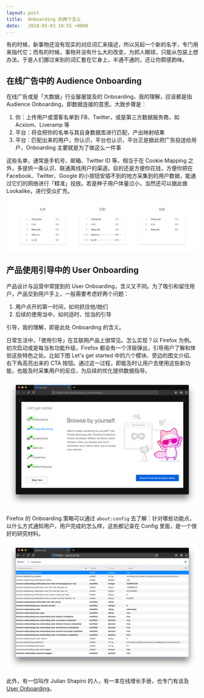 ```yaml
---
layout: post
title:  Onboarding 的两个含义
date:   2018-05-03 18:55 +0800
---
```


有的时候，新事物还没有现实的对应词汇来描述，所以另起一个新的名字，专门用来指代它；而有的时候，事物并没有什么大的改变，为抓人眼球，只能从包装上想办法，于是人们挪过来别的词汇套在它身上，半通不通的，还让你颇感韵味。

## 在线广告中的 Audience Onboarding

在线广告或是「大数据」行业屡屡提及的 Onboarding，我的理解，应该都是指 Audience Onboarding，即数据连接的意思。大致步骤是：

1. 你：上传用户或潜客名单到 FB、Twitter，或是第三方数据服务商，如 Acxiom、Liveramp 等
2. 平台：将会把你的名单与其自身数据库进行匹配，产出映射结果
3. 平台：匹配出来的用户，你认识，平台也认识，平台正是据此把广告投送给用户，Onboarding 主要就是为了做这么一件事

这些名单，通常是手机号、邮箱、Twitter ID 等，相当于在 Cookie Mapping 之外，多提供一条认识、联通离线用户的渠道。目的还是方便你花钱，方便你把在 Facebook、Twitter、Google 的小按钮安插不到的地方采集到的用户数据，能通过它们的网络进行「精准」投放。若是种子用户体量过小，当然还可以据此做 Lookalike，进行受众扩充。

![Audience Onboarding](/files/2018/05/03/audience_onboarding.svg)

## 产品使用引导中的 User Onboarding

产品设计与运营中常提到的 User Onboarding，含义又不同。为了吸引和留住用户，产品交到用户手上，一般需要考虑好两个问题：

1. 用户点开的第一时间，如何抓住他/她们
2. 后续的使用当中，如何适时、恰当的引导

引导，我的理解，即是此处 Onboarding 的含义。

日常生活中，「使用引导」在互联网产品上很常见。怎么实现？以 Firefox 为例。初次启动或是每当有功能升级，Firefox 都会有一个浮层弹出，引导用户了解和体验这些特色之处。比如下图 Let's get started 中的六个模块、旁边的图文介绍、右下角高亮出来的 CTA 按钮。通过这一过程，即能及时让用户去使用这些新功能，也能及时采集用户的反应，为后续的优化提供数据指导。

![Firefox Onboarding Screenshot](/files/2018/05/03/firefox_onboarding.png)

Firefox 的 Onboarding 策略可以通过 `about:config` 去了解：针对哪些功能点，以什么方式通知用户，用户完成的怎么样，这些都记录在 Config 里面，是一个很好的研究材料。

![Firefox Onboarding Configuration](/files/2018/05/03/firefox_config.png)

此外，有一位叫作 Julian Shapiro 的人，有一本在线增长手册，也专门有谈及 [User Onboarding](https://www.julian.com/learn/growth/user-onboarding)。